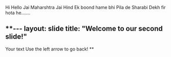 Hi 
Hello
Jai Maharshtra
Jai Hind
Ek boond hame bhi Pila de Sharabi Dekh fir hota he.......

**---
layout: slide
title: "Welcome to our second slide!"
---
Your text
Use the left arrow to go back!
**
